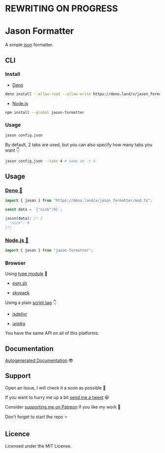 # REWRITING ON PROGRESS

# Jason Formatter

A simple [json](https://json.org) formatter.

## CLI

### Install

- [Deno](https://deno.land)

```sh
deno install --allow-read --allow-write https://deno.land/x/jason_formatter/jason.ts
```

- [Node.js](https://nodejs.org)

```sh
npm install --global jason-formatter
```

### Usage

```bash
jason config.json
```

By default, 2 tabs are used, but you can also specify how many tabs you want 👇

```bash
jason config.json --tabs 4 # same as -t 4
```

## Usage

### [Deno 🚀](https://deno.land/x/stable_fn)

```typescript
import { jason } from "https://deno.land/x/jason_formatter/mod.ts";

const data = `{"nick":9}`;

jason(data); /* {
  "nick": 9
}*/
```

### [Node.js 🐢](https://www.npmjs.com/package/jason-formatter)

```ts
import { jason } from "jason-formatter";
```

### Browser

Using
[type module](https://developer.mozilla.org/en-US/docs/Web/JavaScript/Guide/Modules)
🍱

- [esm.sh](https://esm.sh/jason-formatter)

- [skypack](https://cdn.skypack.dev/@ultirequiem/jason-formatter)

Using a plain
[script tag](https://developer.mozilla.org/en-US/docs/Web/HTML/Element/script) 👇

- [jsdelivr](https://cdn.jsdelivr.net/npm/jason-formatter)

- [unpkg](https://unpkg.com/jason-formatter)

You have the same API on all of this platforms.

## Documentation

[Autogenerated Documentation](https://doc.deno.land/https://deno.land/x/stable_fn/mod.ts)
😎

## Support

Open an Issue, I will check it a soon as possible 👀

If you want to hurry me up a bit
[send me a tweet](https://twitter.com/intent/tweet?text=%40UltiRequiem%20) 😆

Consider [supporting me on Patreon](https://patreon.com/UltiRequiem) if you like
my work 🚀

Don't forget to start the repo ⭐

## Licence

Licensed under the MIT License.
